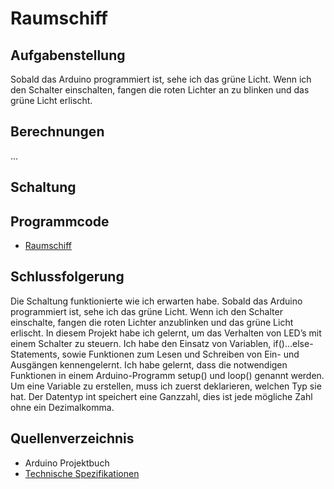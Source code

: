# Raumschiff

## Aufgabenstellung

Sobald das Arduino programmiert ist, sehe ich das grüne Licht. Wenn ich den Schalter einschalten, fangen die roten Lichter an zu blinken und das grüne Licht erlischt. 

## Berechnungen

...

## Schaltung

## Programmcode

* [Raumschiff]()

## Schlussfolgerung

Die Schaltung funktionierte wie ich erwarten habe. Sobald das Arduino programmiert ist, sehe ich das grüne Licht. Wenn ich den Schalter einschalte, fangen die roten Lichter anzublinken und das grüne Licht erlischt. 
In diesem Projekt habe ich gelernt, um das Verhalten von LED’s mit einem Schalter zu steuern. Ich habe den Einsatz von Variablen, if()…else-Statements, sowie Funktionen zum Lesen und Schreiben von Ein- und Ausgängen kennengelernt. 
Ich habe  gelernt, dass die notwendigen Funktionen in einem Arduino-Programm setup() und loop() genannt werden. 
Um eine Variable zu erstellen, muss ich zuerst deklarieren, welchen Typ sie hat. Der Datentyp int speichert eine Ganzzahl, dies ist jede mögliche Zahl ohne ein Dezimalkomma. 

## Quellenverzeichnis

* Arduino Projektbuch
* [Technische Spezifikationen](https://www.arduino.cc/en/Main/ArduinoBoardUno)

